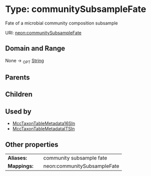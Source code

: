 
# Type: communitySubsampleFate


Fate of a microbial community composition subsample

URI: [neon:communitySubsampleFate](https://data.neonscience.org/communitySubsampleFate)


## Domain and Range

None ->  <sub>OPT</sub> [String](types/String.md)

## Parents


## Children


## Used by

 * [MccTaxonTableMetadata16SIn](MccTaxonTableMetadata16SIn.md)
 * [MccTaxonTableMetadataITSIn](MccTaxonTableMetadataITSIn.md)

## Other properties

|  |  |  |
| --- | --- | --- |
| **Aliases:** | | community subsample fate |
| **Mappings:** | | neon:communitySubsampleFate |

